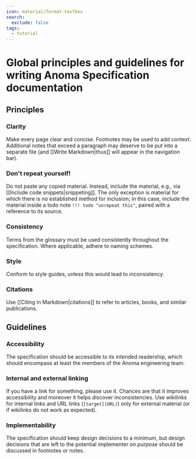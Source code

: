 ```yaml
---
icon: material/format-textbox
search:
  exclude: false
tags:
  - tutorial
---
```


# Global principles and guidelines for writing Anoma Specification documentation

## Principles

### Clarity

Make every page clear and concise. Footnotes may be used to add context.
Additional notes that exceed a paragraph may deserve to be put into a separate
file (and [[Write Markdown|thus]] will appear in the navigation bar).

### Don't repeat yourself!

Do not paste any copied material. Instead, include the material, e.g., via
[[Include code snippets|snippeting]]. The only exception is material for which
there is no established method for inclusion; in this case, include the material
inside a todo note `!!! todo "unrepeat this"`, paired with a reference to its
source.

### Consistency

Terms from the glossary must be used consistently throughout the specification.
Where applicable, adhere to naming schemes.

### Style

Conform to style guides, unless this would lead to inconsistency.

### Citations

Use [[Citing in Markdown|citations]] to refer to articles, books, and similar
publications.

## Guidelines

### Accessibility

The specification should be accessible to its intended readership, which
should encompass at least the members of the Anoma engineering team.

### Internal and external linking

If you have a link for something, please use it. Chances are that it improves
accessibility and moreover it helps discover inconsistencies.
Use wikilinks for internal links and
URL links (`[target](URL)`) only for external material
(or if wikilinks do not work as expected).

### Implementability

The specification should keep design decisions to a minimum, but design
decisions that are left to the potential implementer _on purpose_ should be
discussed in footnotes or notes.
